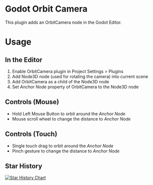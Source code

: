 # Godot Orbit Camera

This plugin adds an OrbitCamera node in the Godot Editor.

# Usage

## In the Editor
1. Enable OrbitCamera plugin in Project Settings > Plugins
2. Add Node3D node (used for rotating the camera) into current scene
3. Add OrbitCamera as a child of the Node3D node
4. Set *Anchor Node* property of OrbitCamera to the Node3D node

## Controls (Mouse)
- Hold Left Mouse Button to orbit around the *Anchor Node*
- Mouse scroll wheel to change the distance to *Anchor Node*

## Controls (Touch)
- Single touch drag to orbit around the *Anchor Node*
- Pinch gesture to change the distance to *Anchor Node*

## Star History

<a href="https://star-history.com/#unovafr/Godot-Orbit-Camera&Date">
 <picture>
   <source media="(prefers-color-scheme: dark)" srcset="https://api.star-history.com/svg?repos=unovafr/Godot-Orbit-Camera&type=Date&theme=dark" />
   <source media="(prefers-color-scheme: light)" srcset="https://api.star-history.com/svg?repos=unovafr/Godot-Orbit-Camera&type=Date" />
   <img alt="Star History Chart" src="https://api.star-history.com/svg?repos=unovafr/Godot-Orbit-Camera&type=Date" />
 </picture>
</a>
